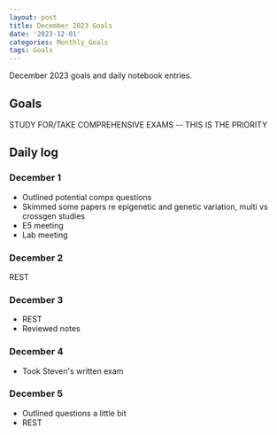 ```yaml
---
layout: post
title: December 2023 Goals
date: '2023-12-01'
categories: Monthly_Goals
tags: Goals
---
```


December 2023 goals and daily notebook entries. 

## Goals  

STUDY FOR/TAKE COMPREHENSIVE EXAMS -- THIS IS THE PRIORITY 

## Daily log

### December 1 
- Outlined potential comps questions 
- Skimmed some papers re epigenetic and genetic variation, multi vs crossgen studies
- E5 meeting 
- Lab meeting 

### December 2
REST

### December 3 
- REST 
- Reviewed notes 

### December 4 
- Took Steven's written exam 

### December 5 
- Outlined questions a little bit 
- REST 




